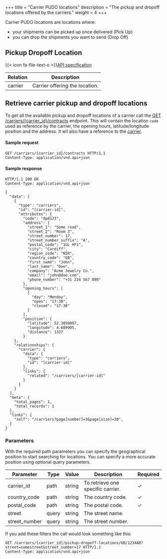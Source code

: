 +++
title = "Carrier PUDO locations"
description = "The pickup and dropoff locations offered by the carriers."
weight = 4
+++

Carrier PUDO locations are locations where:

- your shipments can be picked up once delivered (Pick Up)
- you can drop the shipments you want to send (Drop Off)

## Pickup Dropoff Location

{{< icon fa-file-text-o >}}[API specification](https://docs.myparcel.com/api-specification#/Carriers/get_carriers__carrier_id__pickup_dropoff_locations__country_code___postal_code_)

Relation | Description
-------- | -----------
carrier  | Carrier offering the location.

## Retrieve carrier pickup and dropoff locations
To get all the available pickup and dropoff locations of a carrier call the [GET /carriers/{carrier_id}/contracts](https://docs.myparcel.com/api-specification#/Carriers/get_carriers__carrier_id__pickup_dropoff_locations__country_code___postal_code_) endpoint.
This will contain the location `code` used as reference by the carrier, the opening hours, latitude/longitude position and the address.
It wil also have a reference to the [carrier](/api/resources/carriers).

#### Sample request
```http
GET /carriers/{carrier_id}/contracts HTTP/1.1
Content-Type: application/vnd.api+json
```

#### Sample response
```http
HTTP/1.1 200 OK
Content-Type: application/vnd.api+json

{
  "data": [
    {
      "type": "carriers",
      "id": "[carrier-id]",
      "attributes": {
        "code": "dpd123",
        "address": {
          "street_1": "Some road",
          "street_2": "Room 3",
          "street_number": 17,
          "street_number_suffix": "A",
          "postal_code": "1GL HF1",
          "city": "Cardiff",
          "region_code": "NIR",
          "country_code": "GB",
          "first_name": "John",
          "last_name": "Doe",
          "company": "Acme Jewelry Co.",
          "email": "john@doe.com",
          "phone_number": "+31 234 567 890"
        },
        "opening_hours": [
          {
            "day": "Monday",
            "open": "17:30",
            "closed": "17:30"
          }
        ],
        "position": {
          "latitude": 52.3050097,
          "longitude": 4.689905,
          "distance": 1337
        }
    },
    "relationships": {
      "carrier": {
        "data": {
          "type": "carriers",
          "id": "[carrier-id]"
        },
        "links": {
          "related": "/carriers/[carrier-id]"
        }
      }
    }
  ],
  "meta": {
    "total_pages": 1,
    "total_records": 1
  },
  "links": {
    "self": "/carriers?page[number]=3&page[size]=30",
  }
}
```

### Parameters
With the required path parameters you can specify the geographical position to start searching for locations. You can specify a more accurate position using optional query parameters.

Parameter     | Type  | Value  | Description                       | Required
------------- | ----- | ------ | --------------------------------- | --------
carrier_id    | path  | string | To retrieve one specific carrier. | ✓
country_code  | path  | string | The country code.                 | ✓
postal_code   | path  | string | The postal code.                  | ✓
street        | query | string | The street name.                  |
street_number | query | string | The street number.                |

If you add these filters the call would look something like this:

```http
GET /carriers/[carrier_id]/pickup-dropoff-locations/GB/1234AB?street=somestreet&street_number=17 HTTP/1.1
Content-Type: application/vnd.api+json
```
